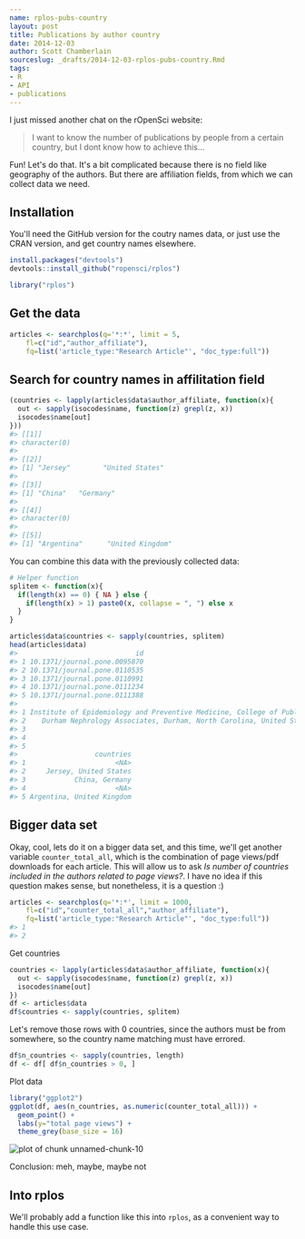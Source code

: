 ```yaml
---
name: rplos-pubs-country
layout: post
title: Publications by author country
date: 2014-12-03
author: Scott Chamberlain
sourceslug: _drafts/2014-12-03-rplos-pubs-country.Rmd
tags:
- R
- API
- publications
---
```




I just missed another chat on the rOpenSci website:

> I want to know the number of publications by people from a certain country, but I dont know how to achieve this...

Fun! Let's do that. It's a bit complicated because there is no field like geography of the authors. But there are affiliation fields, from which we can collect data we need.

## Installation

You'll need the GitHub version for the coutry names data, or just use the CRAN version, and get country names elsewhere. 


```r
install.packages("devtools")
devtools::install_github("ropensci/rplos")
```


```r
library("rplos")
```

## Get the data


```r
articles <- searchplos(q='*:*', limit = 5,
    fl=c("id","author_affiliate"), 
    fq=list('article_type:"Research Article"', "doc_type:full"))
```

## Search for country names in affilitation field


```r
(countries <- lapply(articles$data$author_affiliate, function(x){
  out <- sapply(isocodes$name, function(z) grepl(z, x))
  isocodes$name[out]
}))
#> [[1]]
#> character(0)
#> 
#> [[2]]
#> [1] "Jersey"        "United States"
#> 
#> [[3]]
#> [1] "China"   "Germany"
#> 
#> [[4]]
#> character(0)
#> 
#> [[5]]
#> [1] "Argentina"      "United Kingdom"
```

You can combine this data with the previously collected data:


```r
# Helper function
splitem <- function(x){
  if(length(x) == 0) { NA } else {
    if(length(x) > 1) paste0(x, collapse = ", ") else x
  }
}

articles$data$countries <- sapply(countries, splitem)
head(articles$data)
#>                             id
#> 1 10.1371/journal.pone.0095870
#> 2 10.1371/journal.pone.0110535
#> 3 10.1371/journal.pone.0110991
#> 4 10.1371/journal.pone.0111234
#> 5 10.1371/journal.pone.0111388
#>                                                                                                                                                                                                                                                                                                                                                                                                                                                                                                                                                                                                                                                                                                                                                                                author_affiliate
#> 1 Institute of Epidemiology and Preventive Medicine, College of Public Health, National Taiwan University, Taipei, Taiwan; Department of Clinical Laboratory Sciences and Medical Biotechnology, College of Medicine, National Taiwan University, Taipei, Taiwan; Department of Gastroenterology, Ren-Ai Branch, Taipei City Hospital, Taipei, Taiwan; Division of Gastroenterology, Department of Internal Medicine, National Taiwan University Hospital and National Taiwan University College of Medicine, Taipei, Taiwan; Liver Research Unit, Chang Gung Memorial Hospital, Chang Gung University College of Medicine, Taipei, Taiwan; Division of Gastroenterology, Department of Medicine, Taipei Veterans General Hospital, Taipei, Taiwan; Cheng Hsin General Hospital, Taipei, Taiwan
#> 2    Durham Nephrology Associates, Durham, North Carolina, United States of America; Scientific Activities Department, The National Kidney Foundation, Inc., New York, New York, United States of America; Covance Inc., Princeton, New Jersey, United States of America; Departments of Medicine and Population Health Sciences, University of Wisconsin School of Medicine and Public Health, Madison, Wisconsin, United States of America; Department of Family Medicine, University at Buffalo, Buffalo, New York, United States of America; Baylor Health Care System, Baylor Heart and Vascular Institute, Dallas, Texas, United States of America; Department of Medicine, Division of Nephrology, Icahn School of Medicine at Mount Sinai, New York, New York, United States of America
#> 3                                                                                                                                                                                                                                                                                                                                                                                                                                  State Key Laboratory of Electronic Thin Films and Integrated Devices, School of Microelectronics and Solid-State electronics, University of Electronic Science and Technology of China, Sichuan, China; Electrical and Computer Engineering, Kaiserslautern University of Technology, Kaiserslautern German Gottlieb-Daimler-Strabe, Kaiserslautern, Germany
#> 4                                                                                                                                                                                                                                                                                                                                                                                                                                                                                                                                         SB RAS Institute of Chemical Biology and Fundamental Medicine, Novosibirsk, Russia; Pacific Institute of Bioorganic Chemistry, Far East Division, Russian Academy of Sciences, Vladivostok, Russia; Novosibirsk State University, Novosibirsk, Russia
#> 5                                                                                                                                                                                                                                                                                                                                                                                   CONICET, Consejo Nacional de Investigaciones Científicas y Técnicas, Ciudad Autónoma de Buenos Aires, Buenos Aires, Argentina; INGEO, Instituto de Geología, Facultad de Ciencias Exactas, Físicas y Naturales, Universidad Nacional de San Juan, San Juan, San Juan, Argentina; School of Geography, Earth and Environmental Sciences, University of Birmingham, Birmingham, West Midlands, United Kingdom
#>                   countries
#> 1                      <NA>
#> 2     Jersey, United States
#> 3            China, Germany
#> 4                      <NA>
#> 5 Argentina, United Kingdom
```

## Bigger data set

Okay, cool, lets do it on a bigger data set, and this time, we'll get another variable `counter_total_all`, which is the combination of page views/pdf downloads for each article. This will allow us to ask _Is number of countries included in the authors related to page views?_. I have no idea if this question makes sense, but nonetheless, it is a question :)


```r
articles <- searchplos(q='*:*', limit = 1000,
    fl=c("id","counter_total_all","author_affiliate"), 
    fq=list('article_type:"Research Article"', "doc_type:full"))
#> 1 
#> 2
```

Get countries


```r
countries <- lapply(articles$data$author_affiliate, function(x){
  out <- sapply(isocodes$name, function(z) grepl(z, x))
  isocodes$name[out]
})
df <- articles$data
df$countries <- sapply(countries, splitem)
```

Let's remove those rows with 0 countries, since the authors must be from somewhere, so the country name matching must have errored. 


```r
df$n_countries <- sapply(countries, length)
df <- df[ df$n_countries > 0, ]
```

Plot data


```r
library("ggplot2")
ggplot(df, aes(n_countries, as.numeric(counter_total_all))) +
  geom_point() +
  labs(y="total page views") + 
  theme_grey(base_size = 16)
```

![plot of chunk unnamed-chunk-10](/2014-12-03-rplos-pubs-country/unnamed-chunk-10-1.png) 

Conclusion: meh, maybe, maybe not

## Into rplos

We'll probably add a function like this into `rplos`, as a convenient way to handle this use case.
